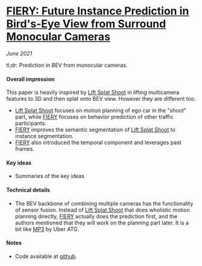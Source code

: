 # [FIERY: Future Instance Prediction in Bird's-Eye View from Surround Monocular Cameras](https://arxiv.org/abs/2104.10490)

_June 2021_

tl;dr: Prediction in BEV from monocular cameras. 

#### Overall impression
This paper is heavily inspired by [Lift Splat Shoot](lift_splat_shoot.md) in lifting multicamera features to 3D and then splat onto BEV view. However they are different too. 

- [Lift Splat Shoot](lift_splat_shoot.md) focuses on motion planning of ego car in the "shoot" part, while [FIERY](fiery.md) focuses on behavior prediction of other traffic participants.
- [FIERY](fiery.md) improves the semantic segmentation of [Lift Splat Shoot](lift_splat_shoot.md) to instance segmentation.
- [FIERY](fiery.md) also introduced the temporal component and leverages past frames.



#### Key ideas
- Summaries of the key ideas

#### Technical details
- The BEV backbone of combining multiple cameras has the functionality of sensor fusion. Instead of [Lift Splat Shoot](lift_splat_shoot.md) that does wholistic motion planning directly, [FIERY](fiery.md) actually does the prediction first, and the authors mentioned that they will work on the planning part later. It is a bit like [MP3](https://arxiv.org/abs/2101.06806) by Uber ATG.

#### Notes
- Code available at [github](https://github.com/wayveai/fiery).
